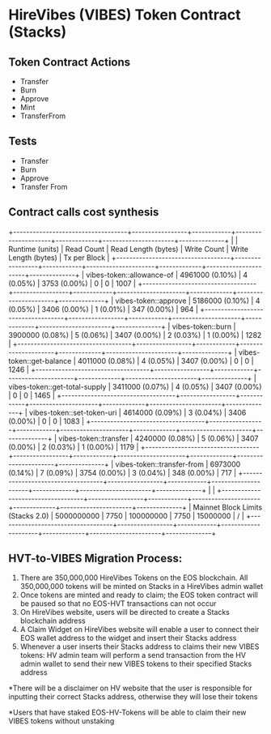 # HireVibes (VIBES) Token Contract (Stacks)

## Token Contract Actions
- Transfer
- Burn
- Approve
- Mint
- TransferFrom


## Tests
- Transfer
- Burn
- Approve
- Transfer From


## Contract calls cost synthesis

+-----------------------------------+-----------------+------------+---------------------+-------------+----------------------+--------------+
|                                   | Runtime (units) | Read Count | Read Length (bytes) | Write Count | Write Length (bytes) | Tx per Block |
+-----------------------------------+-----------------+------------+---------------------+-------------+----------------------+--------------+
| vibes-token::allowance-of         | 4961000 (0.10%) |  4 (0.05%) |        3753 (0.00%) |           0 |                    0 |         1007 |
+-----------------------------------+-----------------+------------+---------------------+-------------+----------------------+--------------+
| vibes-token::approve              | 5186000 (0.10%) |  4 (0.05%) |        3406 (0.00%) |   1 (0.01%) |          347 (0.00%) |          964 |
+-----------------------------------+-----------------+------------+---------------------+-------------+----------------------+--------------+
| vibes-token::burn                 | 3900000 (0.08%) |  5 (0.06%) |        3407 (0.00%) |   2 (0.03%) |            1 (0.00%) |         1282 |
+-----------------------------------+-----------------+------------+---------------------+-------------+----------------------+--------------+
| vibes-token::get-balance          | 4011000 (0.08%) |  4 (0.05%) |        3407 (0.00%) |           0 |                    0 |         1246 |
+-----------------------------------+-----------------+------------+---------------------+-------------+----------------------+--------------+
| vibes-token::get-total-supply     | 3411000 (0.07%) |  4 (0.05%) |        3407 (0.00%) |           0 |                    0 |         1465 |
+-----------------------------------+-----------------+------------+---------------------+-------------+----------------------+--------------+
| vibes-token::set-token-uri        | 4614000 (0.09%) |  3 (0.04%) |        3406 (0.00%) |           0 |                    0 |         1083 |
+-----------------------------------+-----------------+------------+---------------------+-------------+----------------------+--------------+
| vibes-token::transfer             | 4240000 (0.08%) |  5 (0.06%) |        3407 (0.00%) |   2 (0.03%) |            1 (0.00%) |         1179 |
+-----------------------------------+-----------------+------------+---------------------+-------------+----------------------+--------------+
| vibes-token::transfer-from        | 6973000 (0.14%) |  7 (0.09%) |        3754 (0.00%) |   3 (0.04%) |          348 (0.00%) |          717 |
+-----------------------------------+-----------------+------------+---------------------+-------------+----------------------+--------------+
|                                                                                                                                            |
+-----------------------------------+-----------------+------------+---------------------+-------------+----------------------+--------------+
| Mainnet Block Limits (Stacks 2.0) |      5000000000 |       7750 |           100000000 |        7750 |             15000000 |            / |
+-----------------------------------+-----------------+------------+---------------------+-------------+----------------------+--------------+


## HVT-to-VIBES Migration Process:

1. There are 350,000,000 HireVibes Tokens on the EOS blockchain. All 350,000,000 tokens will be minted on Stacks in a HireVibes admin wallet 
2. Once tokens are minted and ready to claim; the EOS token contract will be paused so that no EOS-HVT transactions can not occur
3. On HireVibes website, users will be directed to create a Stacks blockchain address
4. A Claim Widget on HireVibes website will enable a user to connect their EOS wallet address to the widget and insert their Stacks address 
5. Whenever a user inserts their Stacks address to claims their new VIBES tokens: HV admin team will perform a send transaction from the HV admin wallet to send their new VIBES tokens to their specified Stacks address


*There will be a disclaimer on HV website that the user is responsible for inputting their correct Stacks address, otherwise they will lose their tokens 


*Users that have staked EOS-HV-Tokens will be able to claim their new VIBES tokens without unstaking 